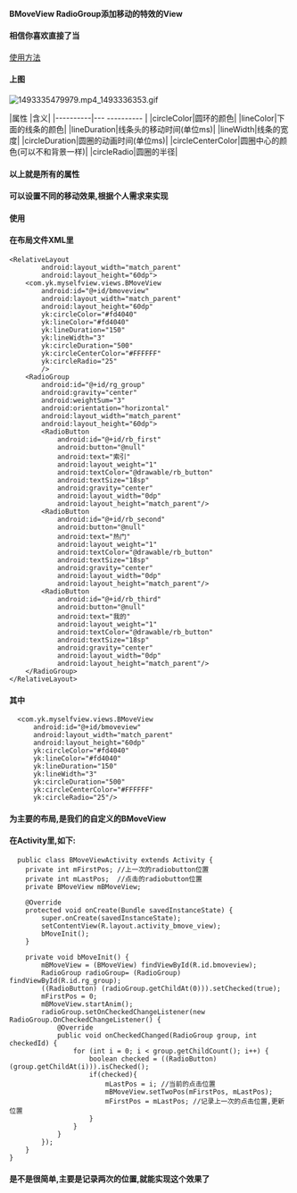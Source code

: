 #### BMoveView RadioGroup添加移动的特效的View
#### 相信你喜欢直接了当
[使用方法](http://www.jianshu.com/p/4a6dfe1b7e59)
#### 上图
![1493335479979.mp4_1493336353.gif](http://upload-images.jianshu.io/upload_images/3001453-02f7e2a8724dacd9.gif?imageMogr2/auto-orient/strip)

|属性   |含义|
|----------|--- ---------- |
|circleColor|圆环的颜色|
|lineColor|下面的线条的颜色|
|lineDuration|线条头的移动时间(单位ms)|
|lineWidth|线条的宽度|
|circleDuration|圆圈的动画时间(单位ms)|
|circleCenterColor|圆圈中心的颜色(可以不和背景一样)|
|circleRadio|圆圈的半径|

#### 以上就是所有的属性
#### 可以设置不同的移动效果,根据个人需求来实现
#### 使用
#### 在布局文件XML里
    <RelativeLayout
            android:layout_width="match_parent"
            android:layout_height="60dp">
        <com.yk.myselfview.views.BMoveView
            android:id="@+id/bmoveview"
            android:layout_width="match_parent"
            android:layout_height="60dp"
            yk:circleColor="#fd4040"
            yk:lineColor="#fd4040"
            yk:lineDuration="150"
            yk:lineWidth="3"
            yk:circleDuration="500"
            yk:circleCenterColor="#FFFFFF"
            yk:circleRadio="25"
            />
        <RadioGroup
            android:id="@+id/rg_group"
            android:gravity="center"
            android:weightSum="3"
            android:orientation="horizontal"
            android:layout_width="match_parent"
            android:layout_height="60dp">
            <RadioButton
                android:id="@+id/rb_first"
                android:button="@null"
                android:text="索引"
                android:layout_weight="1"
                android:textColor="@drawable/rb_button"
                android:textSize="18sp"
                android:gravity="center"
                android:layout_width="0dp"
                android:layout_height="match_parent"/>
            <RadioButton
                android:id="@+id/rb_second"
                android:button="@null"
                android:text="热门"
                android:layout_weight="1"
                android:textColor="@drawable/rb_button"
                android:textSize="18sp"
                android:gravity="center"
                android:layout_width="0dp"
                android:layout_height="match_parent"/>
            <RadioButton
                android:id="@+id/rb_third"
                android:button="@null"
                android:text="我的"
                android:layout_weight="1"
                android:textColor="@drawable/rb_button"
                android:textSize="18sp"
                android:gravity="center"
                android:layout_width="0dp"
                android:layout_height="match_parent"/>
        </RadioGroup>
    </RelativeLayout>
#### 其中
      <com.yk.myselfview.views.BMoveView
          android:id="@+id/bmoveview"
          android:layout_width="match_parent"
          android:layout_height="60dp"
          yk:circleColor="#fd4040"
          yk:lineColor="#fd4040"
          yk:lineDuration="150"
          yk:lineWidth="3"
          yk:circleDuration="500"
          yk:circleCenterColor="#FFFFFF"
          yk:circleRadio="25"/>
#### 为主要的布局,是我们的自定义的BMoveView
#### 在Activity里,如下:
      public class BMoveViewActivity extends Activity {
        private int mFirstPos; //上一次的radiobutton位置
        private int mLastPos;  //点击的radiobutton位置
        private BMoveView mBMoveView;
    
        @Override
        protected void onCreate(Bundle savedInstanceState) {
            super.onCreate(savedInstanceState);
            setContentView(R.layout.activity_bmove_view);
            bMoveInit();
        }
    
        private void bMoveInit() {
            mBMoveView = (BMoveView) findViewById(R.id.bmoveview);
            RadioGroup radioGroup= (RadioGroup) findViewById(R.id.rg_group);
            ((RadioButton) (radioGroup.getChildAt(0))).setChecked(true);
            mFirstPos = 0;
            mBMoveView.startAnim();
            radioGroup.setOnCheckedChangeListener(new RadioGroup.OnCheckedChangeListener() {
                @Override
                public void onCheckedChanged(RadioGroup group, int checkedId) {
                    for (int i = 0; i < group.getChildCount(); i++) {
                        boolean checked = ((RadioButton) (group.getChildAt(i))).isChecked();
                        if(checked){
                            mLastPos = i; //当前的点击位置
                            mBMoveView.setTwoPos(mFirstPos, mLastPos);
                            mFirstPos = mLastPos; //记录上一次的点击位置,更新位置
                        }
                    }
                }
            });
        }
    }
#### 是不是很简单,主要是记录两次的位置,就能实现这个效果了